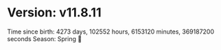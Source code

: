 # Version: v11.8.11
Time since birth: 4273 days, 102552 hours, 6153120 minutes, 369187200 seconds
Season: Spring 🌸
